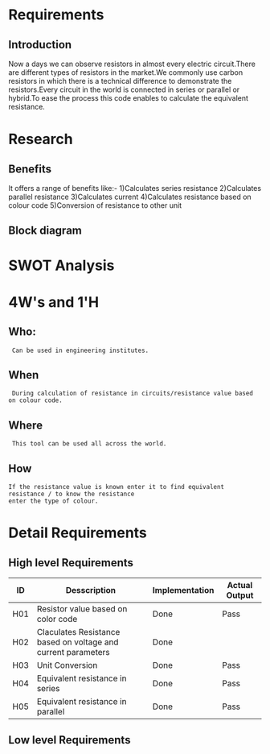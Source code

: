 # Requirements
## Introduction
Now a days we can observe resistors in almost every electric circuit.There are different types of resistors in the market.We commonly use carbon resistors in which there is a technical difference to demonstrate the resistors.Every circuit in the world is connected in series or parallel or hybrid.To ease the process this code enables to calculate the equivalent resistance. 
# Research
## Benefits
It offers a range of benefits like:-
                  1)Calculates series resistance
                  2)Calculates parallel resistance
                  3)Calculates current
                  4)Calculates resistance based on colour code
                  5)Conversion of resistance to other unit
 ## Block diagram
 # SWOT Analysis
 # 4W's and 1'H
 ## Who:
     Can be used in engineering institutes.
 ## When
     During calculation of resistance in circuits/resistance value based on colour code.
 ## Where
     This tool can be used all across the world. 
 ## How
    If the resistance value is known enter it to find equivalent resistance / to know the resistance 
    enter the type of colour.
 # Detail Requirements
 ## High level Requirements
 |ID|Desscription|Implementation|Actual Output|
 |-------|--------------------------------------------|-----------------|---------------------|
 |H01|Resistor value based on color code|Done|Pass|
 |H02|Claculates Resistance based on voltage and current parameters|Done||
 |H03|Unit Conversion|Done|Pass|
 |H04|Equivalent resistance in series|Done|Pass|
 |H05|Equivalent resistance in parallel|Done|Pass|
## Low level Requirements
 



